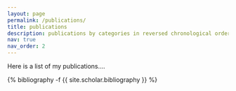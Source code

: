 ```yaml
---
layout: page
permalink: /publications/
title: publications
description: publications by categories in reversed chronological order. generated by jekyll-scholar.
nav: true
nav_order: 2
---
```


Here is a list of my publications....
<!-- _pages/publications.md -->
<div class="publications">

{% bibliography -f {{ site.scholar.bibliography }} %}

</div>

